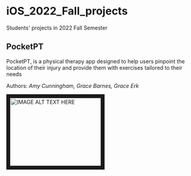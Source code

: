 # iOS_2022_Fall_projects
Students' projects in 2022 Fall Semester 

## PocketPT
PocketPT, is a physical therapy app designed to help users pinpoint the location of their injury and provide them with exercises tailored to their needs

Authors: _Amy Cunningham, Grace Barnes, Grace Erk_ 

<a href="http://www.youtube.com/watch?feature=player_embedded&v=UxmjzW3__Jg
" target="_blank"><img src="http://img.youtube.com/vi/UxmjzW3__Jg/0.jpg" 
alt="IMAGE ALT TEXT HERE" width="240" height="180" border="10" /></a>
